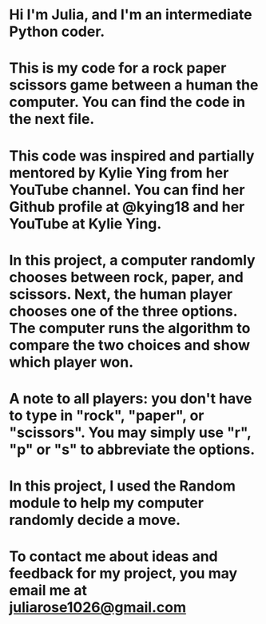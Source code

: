 # Hi I'm Julia, and I'm an intermediate Python coder. 
# This is my code for a rock paper scissors game between a human the computer. You can find the code in the next file. 
# This code was inspired and partially mentored by Kylie Ying from her YouTube channel. You can find her Github profile at @kying18 and her YouTube at Kylie Ying.
# In this project, a computer randomly chooses between rock, paper, and scissors. Next, the human player chooses one of the three options. The computer runs the algorithm to compare the two choices and show which player won.
# A note to all players: you don't have to type in "rock", "paper", or "scissors". You may simply use "r", "p" or "s" to abbreviate the options.
# In this project, I used the Random module to help my computer randomly decide a move. 
# To contact me about ideas and feedback for my project, you may email me at juliarose1026@gmail.com
